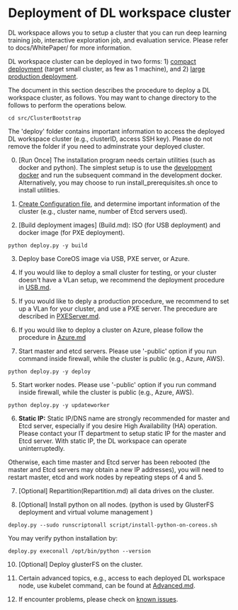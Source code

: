 # Deployment of DL workspace cluster

DL workspace allows you to setup a cluster that you can run deep learning training job, interactive exploration job, and evaluation service. Please refer to docs/WhitePaper/ for more information. 

DL workspace cluster can be deployed in two forms: 1) [compact deployment](CompactDeployment.md) (target small cluster, as few as 1 machine), and 2) [large production deployment](LargeProductionDeployment.md). 

The document in this section describes the procedure to deploy a DL workspace cluster, as follows. You may want to change directory to the follows to perform the operations below.

  ```
  cd src/ClusterBootstrap
  ```
  
The 'deploy' folder contains important information to access the deployed DL workspace cluster (e.g., clusterID, access SSH key). Please do not remove the folder if you need to adminstrate your deployed cluster. 

0. [Run Once] The installation program needs certain utilities (such as docker and python). The simplest setup is to use the [development docker](../../DevDocker.md) and run the subsequent command in the development docker. Alternatively, you may choose to run install_prerequisites.sh once to install  utilities.  

1. [Create Configuration file](Configuration.md), and determine important information of the cluster (e.g., cluster name, number of Etcd servers used).

2. [Build deployment images] (Build.md): ISO (for USB deployment) and docker image (for PXE deployment).
  ```
  python deploy.py -y build 
  ```

3. Deploy base CoreOS image via USB, PXE server, or Azure. 
  1. If you would like to deploy a small cluster for testing, or your cluster doesn't have a VLan setup, we recommend the deployment procedure in [USB.md](USB.md). 

  2. If you would like to deply a production procedure, we recommend to set up a VLan for your cluster, and use a PXE server. The precedure are described in [PXEServer.md](PXEServer.md). 
  3. If you would like to deploy a cluster on Azure, please follow the procedure in [Azure.md](Azure.md)

4. Start master and etcd servers. Please use '-public' option if you run command inside firewall, while the cluster is public (e.g., Azure, AWS).

  ```
  python deploy.py -y deploy
  ```
  
5. Start worker nodes. Please use '-public' option if you run command inside firewall, while the cluster is public (e.g., Azure, AWS).

  ```
  python deploy.py -y updateworker
  ```

6. **__Static IP:__** Static IP/DNS name are strongly recommended for master and Etcd server, especially if you desire High Availability (HA) operation. Please contact your IT department to setup static IP for the master and Etcd server. With static IP, the DL workspace can operate uninterruptedly. 

  Otherwise, each time master and Etcd server has been rebooted (the master and Etcd servers may obtain a new IP addresses), you will need to restart master, etcd and work nodes by repeating steps of 4 and 5. 

7. [Optional] Repartition(Repartition.md) all data drives on the cluster.

8. [Optional] Install python on all nodes. (python is used by GlusterFS deployment and virtual volume management )
  ```
  deploy.py --sudo runscriptonall script/install-python-on-coreos.sh
  ```
  You may verify python installation by:
  ```
  deploy.py execonall /opt/bin/python --version
  ```
  
10. [Optional] Deploy glusterFS on the cluster. 

10. Certain advanced topics, e.g., access to each deployed DL workspace node, use kubelet command, can be found at [Advanced.md](Advanced.md).

11. If encounter problems, please check on [known issues](KnownIssues.md).

